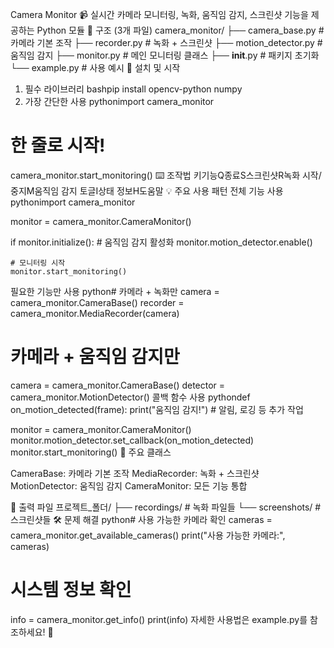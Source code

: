 Camera Monitor 📹
실시간 카메라 모니터링, 녹화, 움직임 감지, 스크린샷 기능을 제공하는 Python 모듈
📁 구조 (3개 파일)
camera_monitor/
├── camera_base.py       # 카메라 기본 조작
├── recorder.py          # 녹화 + 스크린샷 
├── motion_detector.py   # 움직임 감지
├── monitor.py          # 메인 모니터링 클래스
├── __init__.py         # 패키지 초기화
└── example.py          # 사용 예시
🚀 설치 및 시작
1. 필수 라이브러리
bashpip install opencv-python numpy
2. 가장 간단한 사용
pythonimport camera_monitor

# 한 줄로 시작!
camera_monitor.start_monitoring()
⌨️ 조작법
키기능Q종료S스크린샷R녹화 시작/중지M움직임 감지 토글I상태 정보H도움말
💡 주요 사용 패턴
전체 기능 사용
pythonimport camera_monitor

monitor = camera_monitor.CameraMonitor()

if monitor.initialize():
    # 움직임 감지 활성화
    monitor.motion_detector.enable()
    
    # 모니터링 시작
    monitor.start_monitoring()
필요한 기능만 사용
python# 카메라 + 녹화만
camera = camera_monitor.CameraBase()
recorder = camera_monitor.MediaRecorder(camera)

# 카메라 + 움직임 감지만  
camera = camera_monitor.CameraBase()
detector = camera_monitor.MotionDetector()
콜백 함수 사용
pythondef on_motion_detected(frame):
    print("움직임 감지!")
    # 알림, 로깅 등 추가 작업

monitor = camera_monitor.CameraMonitor()
monitor.motion_detector.set_callback(on_motion_detected)
monitor.start_monitoring()
🔧 주요 클래스

CameraBase: 카메라 기본 조작
MediaRecorder: 녹화 + 스크린샷
MotionDetector: 움직임 감지
CameraMonitor: 모든 기능 통합

📁 출력 파일
프로젝트_폴더/
├── recordings/          # 녹화 파일들
└── screenshots/         # 스크린샷들
🛠️ 문제 해결
python# 사용 가능한 카메라 확인
cameras = camera_monitor.get_available_cameras()
print("사용 가능한 카메라:", cameras)

# 시스템 정보 확인
info = camera_monitor.get_info()
print(info)
자세한 사용법은 example.py를 참조하세요! 🎯
